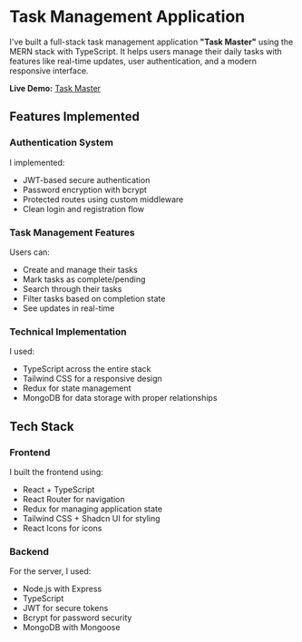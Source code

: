 # Task Management Application
I've built a full-stack task management application **"Task Master"** using the MERN stack with TypeScript. It helps users manage their daily tasks with features like real-time updates, user authentication, and a modern responsive interface.

**Live Demo:** [Task Master](https://taskmanager-36q2.onrender.com/)

## Features Implemented

### Authentication System
I implemented:
- JWT-based secure authentication
- Password encryption with bcrypt
- Protected routes using custom middleware
- Clean login and registration flow

### Task Management Features
Users can:
- Create and manage their tasks
- Mark tasks as complete/pending
- Search through their tasks
- Filter tasks based on completion state
- See updates in real-time

### Technical Implementation
I used:
- TypeScript across the entire stack
- Tailwind CSS for a responsive design
- Redux for state management
- MongoDB for data storage with proper relationships

## Tech Stack

### Frontend
I built the frontend using:
- React + TypeScript
- React Router for navigation
- Redux for managing application state
- Tailwind CSS + Shadcn UI for styling
- React Icons for icons

### Backend
For the server, I used:
- Node.js with Express
- TypeScript
- JWT for secure tokens
- Bcrypt for password security
- MongoDB with Mongoose
